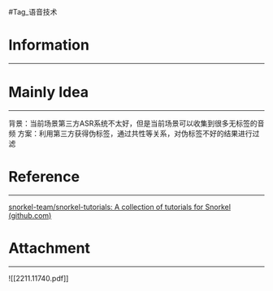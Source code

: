 #Tag_语音技术 
# Information
---


# Mainly Idea
---
背景：当前场景第三方ASR系统不太好，但是当前场景可以收集到很多无标签的音频
方案：利用第三方获得伪标签，通过共性等关系，对伪标签不好的结果进行过滤

# Reference
---
[snorkel-team/snorkel-tutorials: A collection of tutorials for Snorkel (github.com)](https://github.com/snorkel-team/snorkel-tutorials)

# Attachment
---
![[2211.11740.pdf]]